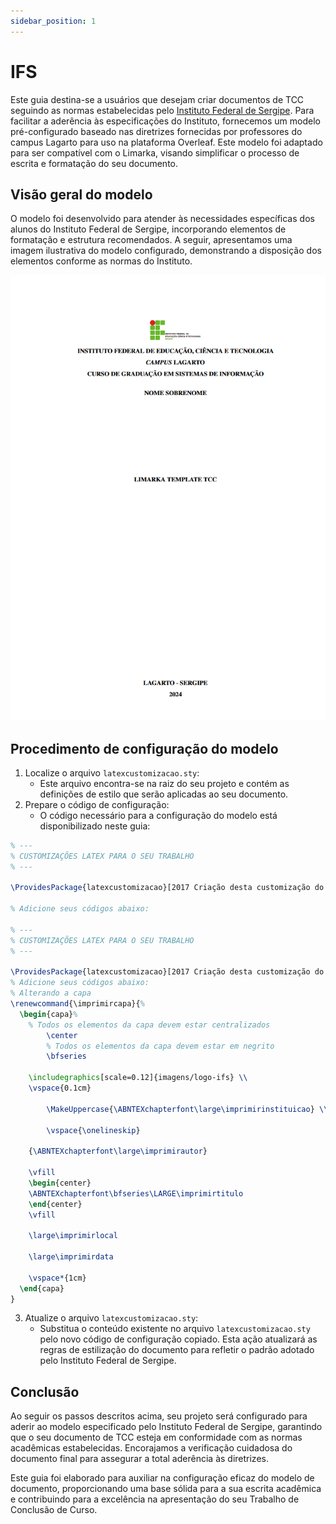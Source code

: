 ```yaml
---
sidebar_position: 1
---
```


# IFS

Este guia destina-se a usuários que desejam criar documentos de TCC seguindo as normas estabelecidas pelo [Instituto Federal de Sergipe](https://www.ifs.edu.br/). Para facilitar a aderência às especificações do Instituto, fornecemos um modelo pré-configurado baseado nas diretrizes fornecidas por professores do campus Lagarto para uso na plataforma Overleaf. Este modelo foi adaptado para ser compatível com o Limarka, visando simplificar o processo de escrita e formatação do seu documento.

## Visão geral do modelo

O modelo foi desenvolvido para atender às necessidades específicas dos alunos do Instituto Federal de Sergipe, incorporando elementos de formatação e estrutura recomendados. A seguir, apresentamos uma imagem ilustrativa do modelo configurado, demonstrando a disposição dos elementos conforme as normas do Instituto.

![Imagem ilustrativa do modelo em conformidade com as normas do Instituto Federal de Sergipe](../../../assets/img/tcc-modelo-ifs.png)

## Procedimento de configuração do modelo

1. Localize o arquivo `latexcustomizacao.sty`:
   - Este arquivo encontra-se na raiz do seu projeto e contém as definições de estilo que serão aplicadas ao seu documento.
2. Prepare o código de configuração:
   - O código necessário para a configuração do modelo está disponibilizado neste guia:

```latex
% ---
% CUSTOMIZAÇÕES LATEX PARA O SEU TRABALHO
% ---

\ProvidesPackage{latexcustomizacao}[2017 Criação desta customização do abnTeX2]

% Adicione seus códigos abaixo:

% ---
% CUSTOMIZAÇÕES LATEX PARA O SEU TRABALHO
% ---

\ProvidesPackage{latexcustomizacao}[2017 Criação desta customização do abnTeX2]
% Adicione seus códigos abaixo:
% Alterando a capa
\renewcommand{\imprimircapa}{%
  \begin{capa}%
    % Todos os elementos da capa devem estar centralizados
        \center
        % Todos os elementos da capa devem estar em negrito
        \bfseries

    \includegraphics[scale=0.12]{imagens/logo-ifs} \\
    \vspace{0.1cm}

        \MakeUppercase{\ABNTEXchapterfont\large\imprimirinstituicao} \\

        \vspace{\onelineskip}

    {\ABNTEXchapterfont\large\imprimirautor}

    \vfill
    \begin{center}
    \ABNTEXchapterfont\bfseries\LARGE\imprimirtitulo
    \end{center}
    \vfill

    \large\imprimirlocal

    \large\imprimirdata

    \vspace*{1cm}
  \end{capa}
}
```

3. Atualize o arquivo `latexcustomizacao.sty`:
   - Substitua o conteúdo existente no arquivo `latexcustomizacao.sty` pelo novo código de configuração copiado. Esta ação atualizará as regras de estilização do documento para refletir o padrão adotado pelo Instituto Federal de Sergipe.

## Conclusão

Ao seguir os passos descritos acima, seu projeto será configurado para aderir ao modelo especificado pelo Instituto Federal de Sergipe, garantindo que o seu documento de TCC esteja em conformidade com as normas acadêmicas estabelecidas. Encorajamos a verificação cuidadosa do documento final para assegurar a total aderência às diretrizes.

Este guia foi elaborado para auxiliar na configuração eficaz do modelo de documento, proporcionando uma base sólida para a sua escrita acadêmica e contribuindo para a excelência na apresentação do seu Trabalho de Conclusão de Curso.
